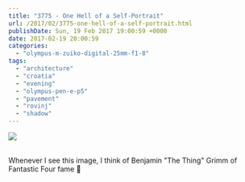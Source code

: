 ```yaml
---
title: "3775 - One Hell of a Self-Portrait"
url: /2017/02/3775-one-hell-of-a-self-portrait.html
publishDate: Sun, 19 Feb 2017 19:00:59 +0000
date: 2017-02-19 20:00:59
categories: 
  - "olympus-m-zuiko-digital-25mm-f1-8"
tags: 
  - "architecture"
  - "croatia"
  - "evening"
  - "olympus-pen-e-p5"
  - "pavement"
  - "rovinj"
  - "shadow"
---
```

<div class="container">
<div class="center"><a target="_blank" href="https://d25zfm9zpd7gm5.cloudfront.net/1200x1200/2016/20160803_205623_lr.jpg"><img class="webfeedsFeaturedVisual" src="https://d25zfm9zpd7gm5.cloudfront.net/0600x0600/2016/20160803_205623_lr.jpg" /></a></div>
</div>
<br />

Whenever I see this image, I think of Benjamin "The Thing" Grimm of Fantastic Four fame 🙂
